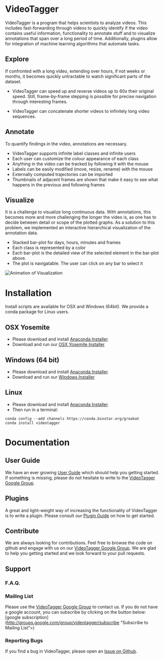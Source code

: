 # VideoTagger

VideoTagger is a program that helps scientists to analyze videos. This includes fast-forwarding through videos to quickly identify if the video contains useful information, functionality to annotate stuff and to visualize annotations that span over a long period of time. Additionally, plugins allow for integration of machine learning algorithms that automate tasks.

## Explore

If confronted with a long video, extending over hours, if not weeks or months, it becomes quickly untractable to watch significant parts of the dataset. 

- VideoTagger can speed up and reverse videos up to 60x their original speed. Still, frame-by-frame stepping is possible for precise navigation through interesting frames.

- VideoTagger can concatenate shorter videos to infinitely long video sequences.

## Annotate

To quantify findings in the video, annotations are necessary.

- VideoTagger supports infinite label classes and infinite users
- Each user can customize the colour appearance of each class
- Anything in the video can be tracked by following it with the mouse
- Labels can be easily modified (move, resize, rename) with the mouse
- Externally computed trajectories can be imported
- Thumbnails of adjacent frames are shown that make it easy to see what happens in the previous and following frames

## Visualize

It is a challenge to visualize long continuous data. With annotations, this becomes more and more challenging the longer the video is, as one has to decide between detail or scope of the plotted graphs. As a solution to this problem, we implemented an interactive hierarchical visualization of the annotation data.

- Stacked bar-plot for days, hours, minutes and frames
- Each class is represented by a color
- Each bar-plot is the detailed view of the selected element in the bar-plot above.
- The plot is navigatable. The user can click on any bar to select it

![Animation of Visualization](https://github.com/groakat/videotagger/raw/gh-pages/support/FDV.gif)


# Installation

Install scripts are available for OSX and Windows (64bit). We provide a conda package for Linux users.

## OSX Yosemite
- Please download and install [Anaconda Installer](http://continuum.io/downloads "Anaconda"). 
- Download and run our [OSX Yosemite Installer](https://dl.dropboxusercontent.com/u/45267030/secretCode/Installvideotaggerviaconda.dmg "OSX Yosemite installer")

## Windows (64 bit)
- Please download and install [Anaconda Installer](http://continuum.io/downloads "Anaconda"). 
- Download and run our [Windows Installer](www. "Windows (64bit) installer")

## Linux
- Please download and install [Anaconda Installer](http://continuum.io/downloads "Anaconda"). 
- Then run in a terminal:

```
conda config --add channels https://conda.binstar.org/groakat
conda install videotagger
```

# Documentation

## User Guide

We have an ever growing [User Guide](www.userguide.co.uk "Plugin Guide") which should help you getting started. If something is missing, please do not hesitate to write to the [VideoTagger Google Group](https://groups.google.com/forum/#!forum/videotagger "mailing list").

## Plugins

A great and light-weight way of increasing the functionality of VideoTagger is to write a plugin. Please consult our [Plugin Guide](www.pluginguide.co.uk "Plugin Guide") on how to get started.

## Contribute

We are always looking for contributions. Feel free to browse the code on github and engage with us on our  [VideoTagger Google Group](https://groups.google.com/forum/#!forum/videotagger "mailing list"). We are glad to help you getting started and we look forward to your pull requests.


## Support
### F.A.Q.

### Mailing List

Please use the [VideoTagger Google Group](https://groups.google.com/forum/#!forum/videotagger "VideoTagger Google Group") to contact us. If you do not have a google account, you can subscribe by clicking on the button below: [google subscription](http://groups.google.com/group/videotagger/subscribe "Subscribe to Mailing List">)

### Reporting Bugs

If you find a bug in VideoTagger, please open an [Issue on Github](https://github.com/groakat/videotagger/issues "issue on github").


